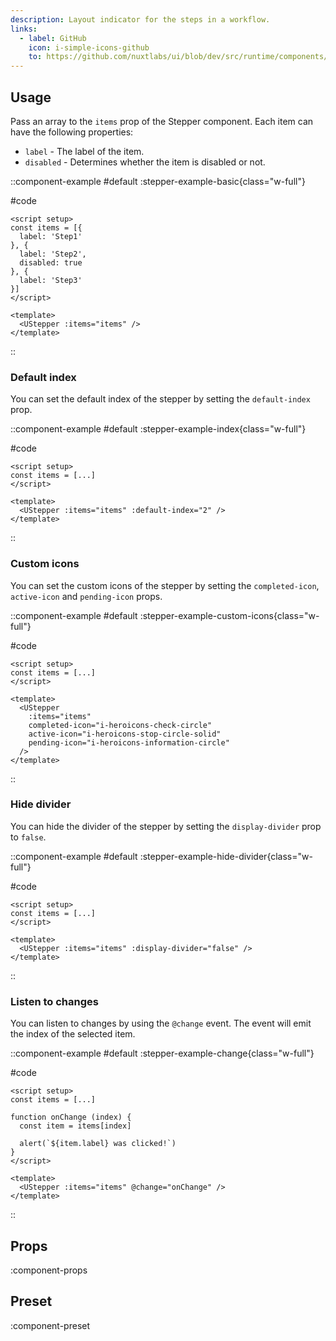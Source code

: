 ```yaml
---
description: Layout indicator for the steps in a workflow.
links:
  - label: GitHub
    icon: i-simple-icons-github
    to: https://github.com/nuxtlabs/ui/blob/dev/src/runtime/components/navigation/Stepper.vue
---
```


## Usage

Pass an array to the `items` prop of the Stepper component. Each item can have the following properties:

- `label` - The label of the item.
- `disabled` - Determines whether the item is disabled or not.

::component-example
#default
:stepper-example-basic{class="w-full"}

#code
```vue
<script setup>
const items = [{
  label: 'Step1'
}, {
  label: 'Step2',
  disabled: true
}, {
  label: 'Step3'
}]
</script>

<template>
  <UStepper :items="items" />
</template>
```
::

### Default index

You can set the default index of the stepper by setting the `default-index` prop.

::component-example
#default
:stepper-example-index{class="w-full"}

#code
```vue
<script setup>
const items = [...]
</script>

<template>
  <UStepper :items="items" :default-index="2" />
</template>
```
::

### Custom icons

You can set the custom icons of the stepper by setting the `completed-icon`, `active-icon` and `pending-icon` props.

::component-example
#default
:stepper-example-custom-icons{class="w-full"}

#code
```vue
<script setup>
const items = [...]
</script>

<template>
  <UStepper
    :items="items"
    completed-icon="i-heroicons-check-circle"
    active-icon="i-heroicons-stop-circle-solid"
    pending-icon="i-heroicons-information-circle"
  />
</template>
```
::

### Hide divider

You can hide the divider of the stepper by setting the `display-divider` prop to `false`.

::component-example
#default
:stepper-example-hide-divider{class="w-full"}

#code
```vue
<script setup>
const items = [...]
</script>

<template>
  <UStepper :items="items" :display-divider="false" />
</template>
```
::

### Listen to changes

You can listen to changes by using the `@change` event. The event will emit the index of the selected item.

::component-example
#default
:stepper-example-change{class="w-full"}

#code
```vue
<script setup>
const items = [...]

function onChange (index) {
  const item = items[index]

  alert(`${item.label} was clicked!`)
}
</script>

<template>
  <UStepper :items="items" @change="onChange" />
</template>
```
::

## Props

:component-props

## Preset

:component-preset
